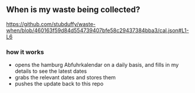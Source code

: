 ## When is my waste being collected?
  https://github.com/stubduffy/waste-when/blob/460163f59d84d554739407bfe58c29437384bba3/cal.json#L1-L6
  
  ### how it works
  - opens the hamburg Abfuhrkalendar on a daily basis, and fills in my details to see the latest dates
  - grabs the relevant dates and stores them
  - pushes the update back to this repo
  
